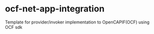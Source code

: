 # ocf-net-app-integration
Template for provider/invoker implementation to OpenCAPIF(OCF) using OCF sdk
